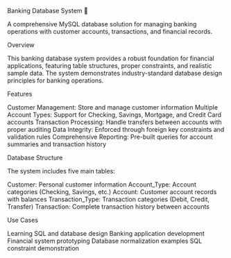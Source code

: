 Banking Database System 🏦

A comprehensive MySQL database solution for managing banking operations with customer accounts, transactions, and financial records.

Overview

This banking database system provides a robust foundation for financial applications, featuring table structures, proper constraints, and realistic sample data. The system demonstrates industry-standard database design principles for banking operations.

Features

Customer Management: Store and manage customer information
Multiple Account Types: Support for Checking, Savings, Mortgage, and Credit Card accounts
Transaction Processing: Handle transfers between accounts with proper auditing
Data Integrity: Enforced through foreign key constraints and validation rules
Comprehensive Reporting: Pre-built queries for account summaries and transaction history

Database Structure

The system includes five main tables:

Customer: Personal customer information
Account_Type: Account categories (Checking, Savings, etc.)
Account: Customer account records with balances
Transaction_Type: Transaction categories (Debit, Credit, Transfer)
Transaction: Complete transaction history between accounts

Use Cases

Learning SQL and database design
Banking application development
Financial system prototyping
Database normalization examples
SQL constraint demonstration
